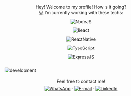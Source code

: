 
<p size=24px align="center">
Hey! Welcome to my profile! How is it going? <br>
💻  I’m currently working with these techs:  <br>
<img src="https://img.shields.io/badge/Node.js-43853D?style=for-the-badge&logo=node.js&logoColor=white" alt="NodeJS" style="vertical-align:top; margin:6px 4px; size:14px"> <br>
<img src="https://img.shields.io/badge/React-20232A?style=for-the-badge&logo=react&logoColor=61DAFB" alt="React" style="vertical-align:top; margin:6px 4px; size:14px"> <br>
<img src="https://img.shields.io/badge/React_Native-20232A?style=for-the-badge&logo=react&logoColor=61DAFB" alt="ReactNative" style="vertical-align:top; margin:6px 4px; size:14px">  <br>
<img src="https://img.shields.io/badge/TypeScript-007ACC?style=for-the-badge&logo=typescript&logoColor=white" alt="TypeScript" style="vertical-align:top; margin:6px 4px; size:14px">  <br>   
<img src="https://img.shields.io/badge/Express.js-404D59?style=for-the-badge" alt="ExpressJS" style="vertical-align:top; margin:6px 4px; size:14px"> <br>

</p>

<img src="https://appsmaventech.com/images/blog/The-Evolution-Of-Web-Development-Via-Machine-Learning.jpg" alt="development" style="vertical-align:top; margin:6px 4px; horizontal-align:right;">

<p size=24px align="center">
   Feel free to contact me! <br>
   
   
   
   <a href="http://api.whatsapp.com/send?1=pt_BR&phone=5512997578035">
   <img src="https://img.shields.io/badge/WhatsApp-25D366?style=for-the-badge&logo=whatsapp&logoColor=white" alt="WhatsApp" style="vertical-align:top; margin:6px 4px; size:14px">
   </a>
   
   <a href="mailto:brunno.cesar@live.com">
    <img src="https://img.shields.io/badge/Microsoft_Outlook-0078D4?style=for-the-badge&logo=microsoft-outlook&logoColor=white" alt="E-mail" style="vertical-align:top; margin:6px 4px">
    </a> 
    
   <a href="https://www.linkedin.com/in/bruno-alarc%C3%A3o-271253103/">
    <img src="https://img.shields.io/badge/LinkedIn-0077B5?style=for-the-badge&logo=linkedin&logoColor=white" alt="LinkedIn" style="vertical-align:top; margin:6px 4px; size:14px">
    </a>
   
</p>
